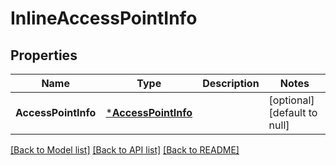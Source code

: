 # InlineAccessPointInfo

## Properties
Name | Type | Description | Notes
------------ | ------------- | ------------- | -------------
**AccessPointInfo** | [***AccessPointInfo**](AccessPointInfo.md) |  | [optional] [default to null]

[[Back to Model list]](../README.md#documentation-for-models) [[Back to API list]](../README.md#documentation-for-api-endpoints) [[Back to README]](../README.md)


